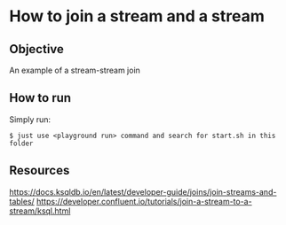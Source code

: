 # How to join a stream and a stream

## Objective

An example of a stream-stream join

## How to run

Simply run:

```
$ just use <playground run> command and search for start.sh in this folder
```

## Resources
https://docs.ksqldb.io/en/latest/developer-guide/joins/join-streams-and-tables/
https://developer.confluent.io/tutorials/join-a-stream-to-a-stream/ksql.html
